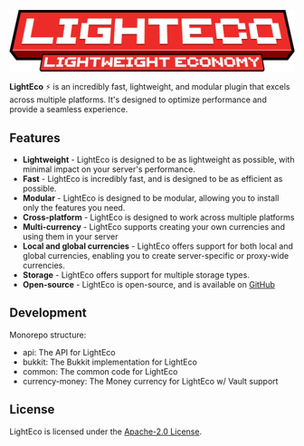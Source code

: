 ![lighteco thumbnail](.github/assets/lighteco.png)

**LightEco** ⚡ is an incredibly fast, lightweight, and modular plugin that excels across multiple platforms. It's designed to optimize performance and provide a seamless experience.

## Features

- **Lightweight** - LightEco is designed to be as lightweight as possible, with minimal impact on your server's performance.
- **Fast** - LightEco is incredibly fast, and is designed to be as efficient as possible.
- **Modular** - LightEco is designed to be modular, allowing you to install only the features you need.
- **Cross-platform** - LightEco is designed to work across multiple platforms
- **Multi-currency** - LightEco supports creating your own currencies and using them in your server
- **Local and global currencies** - LightEco offers support for both local and global currencies, enabling you to create server-specific or proxy-wide currencies.
- **Storage** - LightEco offers support for multiple storage types.
- **Open-source** - LightEco is open-source, and is available on [GitHub](https://github.com/xHyroM/lightecp)

## Development

Monorepo structure:
- api: The API for LightEco
- bukkit: The Bukkit implementation for LightEco
- common: The common code for LightEco
- currency-money: The Money currency for LightEco w/ Vault support

## License

LightEco is licensed under the [Apache-2.0 License](./LICENSE).
